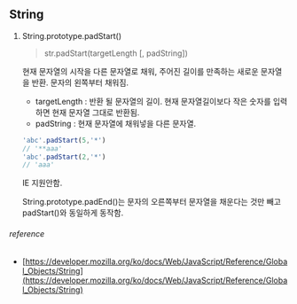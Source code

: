 ##  String

1. String.prototype.padStart()

	> str.padStart(targetLength [, padString])

	현재 문자열의 시작을 다른 문자열로 채워, 주어진 길이를 만족하는 새로운 문자열을 반환. 문자의 왼쪽부터 채워짐.

	* targetLength : 반환 될 문자열의 길이. 현재 문자열길이보다 작은 숫자를 입력하면 현재 문자열 그대로 반환됨.
	* padString : 현재 문자열에 채워넣을 다른 문자열.

	```javascript
	'abc'.padStart(5,'*')
	// '**aaa'
	'abc'.padStart(2,'*')
	// 'aaa'
	```

	IE 지원안함.

	String.prototype.padEnd()는 문자의 오른쪽부터 문자열을 채운다는 것만 빼고 padStart()와 동일하게 동작함.

	

###### reference
* [https://developer.mozilla.org/ko/docs/Web/JavaScript/Reference/Global_Objects/String](https://developer.mozilla.org/ko/docs/Web/JavaScript/Reference/Global_Objects/String)

